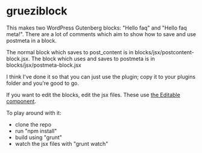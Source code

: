 # grueziblock

This makes two WordPress Gutenberg blocks: "Hello faq" and "Hello faq meta!". There are a lot of comments which aim to show how to save and use postmeta in a block.

The normal block which saves to post_content is in blocks/jsx/postcontent-block.jsx. The block which uses and saves to postmeta is in blocks/jsx/postmeta-block.jsx

I think I've done it so that you can just use the plugin; copy it to your plugins folder and you're good to go.

If you want to edit the blocks, edit the jsx files. These use [the Editable component](https://wordpress.org/gutenberg/handbook/blocks/introducing-attributes-and-editable-fields/). 

To play around with it:
- clone the repo
- run "npm install"
- build using "grunt"
- watch the jsx files with "grunt watch"

